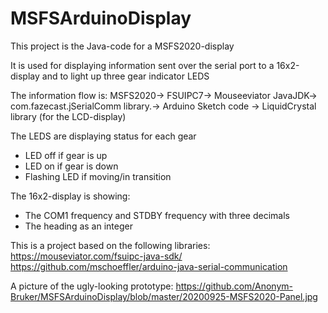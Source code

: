 # MSFSArduinoDisplay

This project is the Java-code for a MSFS2020-display

It is used for displaying information sent over the serial port to a 16x2-display and to light up three gear indicator LEDS

The information flow is:
MSFS2020->
  FSUIPC7->
    Mouseeviator JavaJDK->
      com.fazecast.jSerialComm library.->
        Arduino Sketch code ->
          LiquidCrystal library (for the LCD-display)

The LEDS are displaying status for each gear
  - LED off if gear is up
  - LED on if gear is down
  - Flashing LED if moving/in transition

The 16x2-display is showing:
  - The COM1 frequency and STDBY frequency with three decimals 
  - The heading as an integer

This is a project based on the following libraries:
https://mouseviator.com/fsuipc-java-sdk/
https://github.com/mschoeffler/arduino-java-serial-communication

A picture of the ugly-looking prototype:
https://github.com/Anonym-Bruker/MSFSArduinoDisplay/blob/master/20200925-MSFS2020-Panel.jpg
